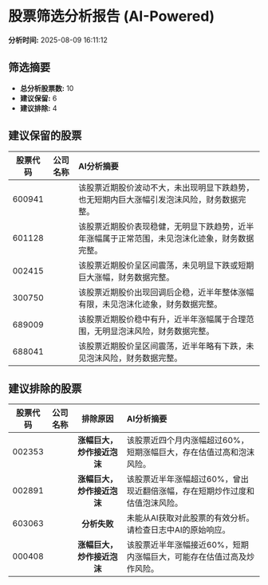# 股票筛选分析报告 (AI-Powered)

**分析时间:** 2025-08-09 16:11:12

## 筛选摘要

- **总分析股票数:** 10
- **建议保留:** 6
- **建议排除:** 4

## 建议保留的股票

| 股票代码 | 公司名称 | AI分析摘要 |
|:---:|:---:|:---|
| 600941 |  | 该股票近期股价波动不大，未出现明显下跌趋势，也无短期内巨大涨幅引发泡沫风险，财务数据完整。 |
| 601128 |  | 该股票近期股价表现稳健，无明显下跌趋势，近半年涨幅属于正常范围，未见泡沫化迹象，财务数据完整。 |
| 002415 |  | 该股票近期股价呈区间震荡，未见明显下跌或短期巨大涨幅，财务数据完整。 |
| 300750 |  | 该股票近期股价出现回调后企稳，近半年整体涨幅有限，未见泡沫化迹象，财务数据完整。 |
| 689009 |  | 该股票近期股价稳中有升，近半年涨幅属于合理范围，无明显泡沫风险，财务数据完整。 |
| 688041 |  | 该股票近期股价呈区间震荡，近半年略有下跌，未见泡沫风险，财务数据完整。 |

## 建议排除的股票

| 股票代码 | 公司名称 | 排除原因 | AI分析摘要 |
|:---:|:---:|:---:|:---|
| 002353 |  | **涨幅巨大，炒作接近泡沫** | 该股票近四个月内涨幅超过60%，短期涨幅巨大，存在估值过高和泡沫风险。 |
| 002891 |  | **涨幅巨大，炒作接近泡沫** | 该股票近半年涨幅超过60%，曾出现近翻倍涨幅，存在短期炒作过度和估值泡沫风险。 |
| 603063 |  | **分析失败** | 未能从AI获取对此股票的有效分析。请检查日志中AI的原始响应。 |
| 000408 |  | **涨幅巨大，炒作接近泡沫** | 该股票近半年涨幅接近60%，短期内涨幅巨大，可能存在估值过高及炒作风险。 |

